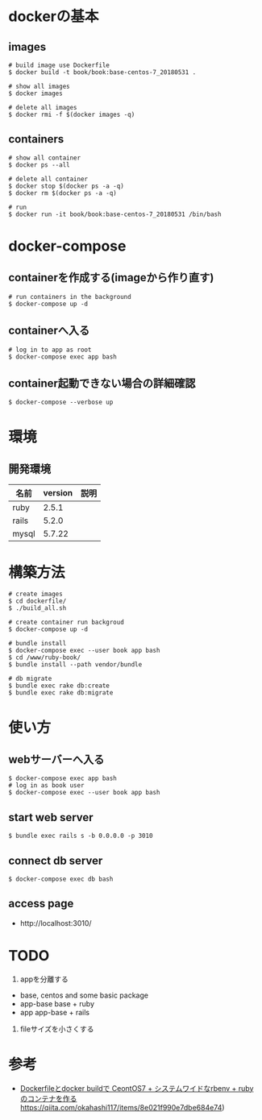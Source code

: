 # dockerの基本
## images
```
# build image use Dockerfile
$ docker build -t book/book:base-centos-7_20180531 .

# show all images
$ docker images

# delete all images
$ docker rmi -f $(docker images -q)
```

## containers
```
# show all container
$ docker ps --all

# delete all container
$ docker stop $(docker ps -a -q)
$ docker rm $(docker ps -a -q)

# run
$ docker run -it book/book:base-centos-7_20180531 /bin/bash
```

# docker-compose
## containerを作成する(imageから作り直す)
```
# run containers in the background
$ docker-compose up -d
```

## containerへ入る
```
# log in to app as root
$ docker-compose exec app bash
```

## container起動できない場合の詳細確認
```
$ docker-compose --verbose up
```

# 環境

## 開発環境
|名前|version|説明|
| --- |---|---|
 ruby|2.5.1||
| rails |5.2.0||
| mysql |5.7.22||

# 構築方法
```
# create images
$ cd dockerfile/
$ ./build_all.sh

# create container run backgroud
$ docker-compose up -d

# bundle install 
$ docker-compose exec --user book app bash
$ cd /www/ruby-book/
$ bundle install --path vendor/bundle

# db migrate
$ bundle exec rake db:create
$ bundle exec rake db:migrate
```

# 使い方
## webサーバーへ入る
```
$ docker-compose exec app bash
# log in as book user
$ docker-compose exec --user book app bash
```

## start web server
```
$ bundle exec rails s -b 0.0.0.0 -p 3010
```

## connect db server
```
$ docker-compose exec db bash
```

## access page
* http://localhost:3010/

# TODO
1. appを分離する
 * base, centos and some basic package
 * app-base base + ruby
 * app app-base + rails
1. fileサイズを小さくする

# 参考
* [Dockerfileとdocker buildで CeontOS7 + システムワイドなrbenv + ruby のコンテナを作る]()https://qiita.com/okahashi117/items/8e021f990e7dbe684e74)

